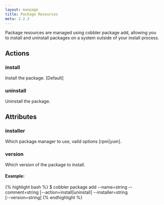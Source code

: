 ```yaml
---
layout: manpage
title: Package Resources
meta: 2.2.3
---
```

Package resources are managed using cobbler package add, allowing you to install and uninstall packages on a system outside of your install process.

## Actions

### install
Install the package. [Default]

### uninstall
Uninstall the package.

## Attributes

### installer
Which package manager to use, vaild options [rpm|yum].

### version
Which version of the package to install.

#### Example:
{% highlight bash %}
$ cobbler package add --name=string --comment=string [--action=install|uninstall] --installer=string \
[--version=string]
{% endhighlight %}